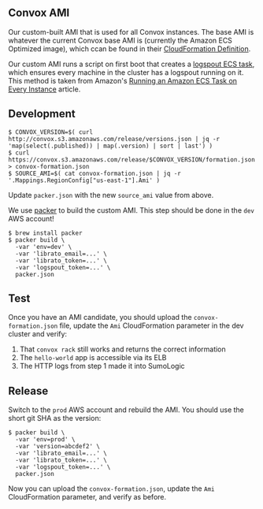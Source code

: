 Convox AMI
----------

Our custom-built AMI that is used for all Convox instances.  The base AMI is whatever the current Convox base AMI is (currently the Amazon ECS Optimized image), which ccan be found in their [CloudFormation Definition](https://github.com/convox/rack/blob/master/api/dist/kernel.json#L13).

Our custom AMI runs a script on first boot that creates a [logspout ECS task](../../infra/logspout), which ensures every machine in the cluster has a logspout running on it.  This method is taken from Amazon's [Running an Amazon ECS Task on Every Instance](https://aws.amazon.com/blogs/compute/running-an-amazon-ecs-task-on-every-instance/) article.

## Development

```
$ CONVOX_VERSION=$( curl http://convox.s3.amazonaws.com/release/versions.json | jq -r 'map(select(.published)) | map(.version) | sort | last') )
$ curl https://convox.s3.amazonaws.com/release/$CONVOX_VERSION/formation.json > convox-formation.json
$ SOURCE_AMI=$( cat convox-formation.json | jq -r '.Mappings.RegionConfig["us-east-1"].Ami' )
```

Update `packer.json` with the new `source_ami` value from above.

We use [packer](https://packer.io/) to build the custom AMI.  This step should be done in the `dev` AWS account!

    $ brew install packer
    $ packer build \
      -var 'env=dev' \
      -var 'librato_email=...' \
      -var 'librato_token=...' \
      -var 'logspout_token=...' \
      packer.json

## Test

Once you have an AMI candidate, you should upload the `convox-formation.json` file, update the `Ami` CloudFormation parameter in the dev cluster and verify:

1. That `convox rack` still works and returns the correct information
2. The `hello-world` app is accessible via its ELB
3. The HTTP logs from step 1 made it into SumoLogic

## Release

Switch to the `prod` AWS account and rebuild the AMI.  You should use the short git SHA as the version:

    $ packer build \
      -var 'env=prod' \
      -var 'version=abcdef2' \
      -var 'librato_email=...' \
      -var 'librato_token=...' \
      -var 'logspout_token=...' \
      packer.json

Now you can upload the `convox-formation.json`, update the `Ami` CloudFormation parameter, and verify as before.

